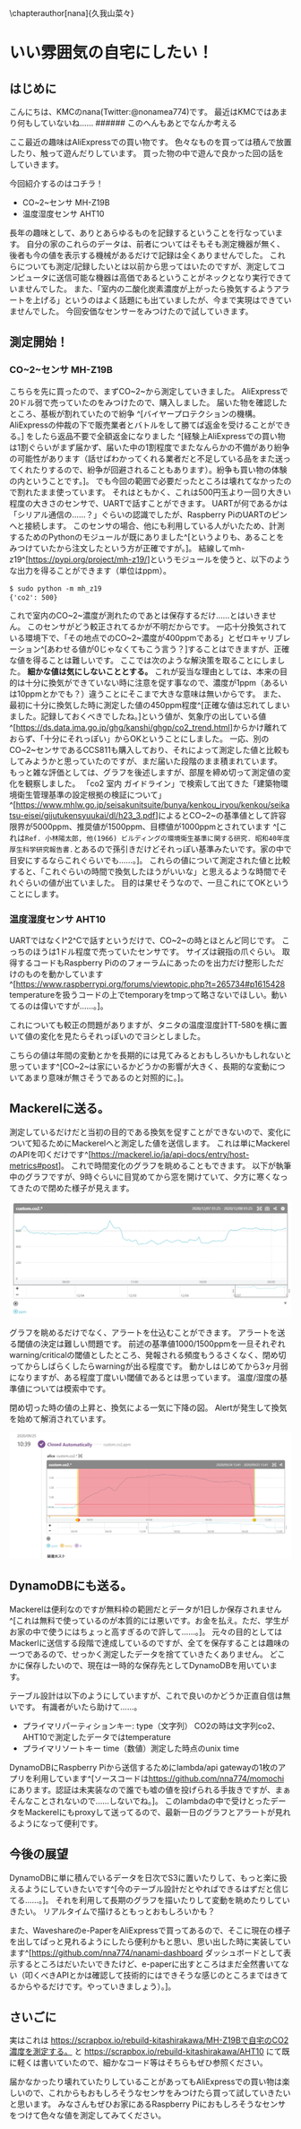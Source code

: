 \chapterauthor[nana]{久我山菜々}

# いい雰囲気の自宅にしたい！

## はじめに

こんにちは、KMCのnana(Twitter:\@nonamea774)です。
最近はKMCではあまり何もしていないね…… ###### このへんもあとでなんか考える

ここ最近の趣味はAliExpressでの買い物です。
色々なものを買っては積んで放置したり、触って遊んだりしています。
買った物の中で遊んで良かった回の話をしていきます。

今回紹介するのはコチラ！

* CO~2~センサ MH-Z19B
* 温度湿度センサ AHT10

長年の趣味として、ありとあらゆるものを記録するということを行なっています。
自分の家のこれらのデータは、前者についてはそもそも測定機器が無く、後者も今の値を表示する機械があるだけで記録は全くありませんでした。
これらについても測定/記録したいとは以前から思ってはいたのですが、測定してコンピュータに送信可能な機器は高価であるということがネックとなり実行できていませんでした。
また、「室内の二酸化炭素濃度が上がったら換気するようアラートを上げる」というのはよく話題にも出ていましたが、今まで実現はできていませんでした。
今回安価なセンサーをみつけたので試していきます。

## 測定開始！

### CO~2~センサ MH-Z19B

こちらを先に買ったので、まずCO~2~から測定していきました。
AliExpressで20ドル弱で売っていたのをみつけたので、購入しました。
届いた物を確認したところ、基板が割れていたので紛争
^[バイヤープロテクションの機構。AliExpressの仲裁の下で販売業者とバトルをして勝てば返金を受けることができる。]
をしたら返品不要で全額返金になりました
^[経験上AliExpressでの買い物は1割ぐらいがまず届かず、届いた中の1割程度でまたなんらかの不備があり紛争の可能性があります（話せばわかってくれる業者だと不足している品をまた送ってくれたりするので、紛争が回避されることもあります）。紛争も買い物の体験の内ということです。]。
でも今回の範囲で必要だったところは壊れてなかったので割れたまま使っています。
それはともかく、これは500円玉より一回り大きい程度の大きさのセンサで、UARTで話すことができます。
UARTが何であるかは「シリアル通信の……？」ぐらいの認識でしたが、Raspberry PiのUARTのピンへと接続します。
このセンサの場合、他にも利用している人がいたため、計測するためのPythonのモジュールが既にありました^[というよりも、あることをみつけていたから注文したという方が正確ですが。]。
結線してmh-z19^[<https://pypi.org/project/mh-z19/>]というモジュールを使うと、以下のような出力を得ることができます（単位はppm）。

```code
$ sudo python -m mh_z19
{'co2': 500}
```

これで室内のCO~2~濃度が測れたのであとは保存するだけ……とはいきません。
このセンサがどう較正されてるかが不明だからです。
一応十分換気されている環境下で、「その地点でのCO~2~濃度が400ppmである」とゼロキャリブレーション^[あわせる値が0じゃなくてもこう言う？]することはできますが、正確な値を得ることは難しいです。
ここでは次のような解決策を取ることにしました。
**細かな値は気にしないこととする。**
これが妥当な理由としては、本来の目的は十分に換気ができていない時に注意を促す事なので、濃度が1ppm（あるいは10ppmとかでも？）違うことにそこまで大きな意味は無いからです。
また、最初に十分に換気した時に測定した値の450ppm程度^[正確な値は忘れてしまいました。記録しておくべきでしたね。]という値が、気象庁の出している値
^[<https://ds.data.jma.go.jp/ghg/kanshi/ghgp/co2_trend.html>]からかけ離れておらず、「十分にそれっぽい」からOKということにしました。
一応、別のCO~2~センサであるCCS811も購入しており、それによって測定した値と比較もしてみようかと思っていたのですが、まだ届いた段階のまま積まれています。
もっと雑な評価としては、グラフを後述しますが、部屋を締め切って測定値の変化を観察しました。
「co2 室内 ガイドライン」で検索して出てきた「建築物環境衛生管理基準の設定根拠の検証について」^[<https://www.mhlw.go.jp/seisakunitsuite/bunya/kenkou_iryou/kenkou/seikatsu-eisei/gijutukensyuukai/dl/h23_3.pdf>]によるとCO~2~の基準値として許容限界が5000ppm、推奨値が1500ppm、目標値が1000ppmとされています
^[これは`Ref. 小林陽太郎, 他(1966) ビルディングの環境衛生基準に関する研究. 昭和40年度厚生科学研究報告書.`とあるので孫引きだけどそれっぽい基準みたいです。家の中で目安にするならこれぐらいでも……。]。
これらの値について測定された値と比較すると、「これぐらいの時間で換気したほうがいいな」と思えるような時間でそれぐらいの値が出ていました。
目的は果せそうなので、一旦これにてOKということにします。

### 温度湿度センサ AHT10

UARTではなくI^2^Cで話すというだけで、CO~2~の時とほとんど同じです。
こっちのほうは1ドル程度で売っていたセンサです。
サイズは親指の爪ぐらい。
取得するコードもRaspberry Piののフォーラムにあったのを出力だけ整形しただけのものを動かしています^[<https://www.raspberrypi.org/forums/viewtopic.php?t=265734#p1615428> temperatureを扱うコードの上でtemporaryをtmpって略さないでほしい。動いてるのは偉いですが……。]。

これについても較正の問題がありますが、タニタの温度湿度計TT-580を横に置いて値の変化を見たらそれっぽいのでヨシとしました。

こちらの値は年間の変動とかを長期的には見てみるとおもしろいかもしれないと思っています^[CO~2~は家にいるかどうかの影響が大きく、長期的な変動についてあまり意味が無さそうであるのと対照的に。]。

## Mackerelに送る。

測定しているだけだと当初の目的である換気を促すことができないので、変化について知るためにMackerelへと測定した値を送信します。
これは単にMackerelのAPIを叩くだけです^[<https://mackerel.io/ja/api-docs/entry/host-metrics#post>]。
これで時間変化のグラフを眺めることもできます。
以下が執筆中のグラフですが、9時ぐらいに目覚めてから窓を開けていて、夕方に寒くなってきたので閉めた様子が見えます。

![](co2.png)

グラフを眺めるだけでなく、アラートを仕込むことができます。
アラートを送る閾値の決定は難しい問題です。
前述の基準値1000/1500ppmを一旦それぞれwarning/criticalの閾値としたところ、発報される頻度もうるさくなく、閉め切ってからしばらくしたらwarningが出る程度です。
動かしはじめてから3ヶ月弱になりますが、ある程度丁度いい閾値であるとは思っています。
温度/湿度の基準値については模索中です。

閉め切った時の値の上昇と、換気による一気に下降の図。
Alertが発生して換気を始めて解消されています。

![](alert.png)

## DynamoDBにも送る。

Mackerelは便利なのですが無料枠の範囲だとデータが1日しか保存されません^[これは無料で使っているのが本質的には悪いです。お金を払え。ただ、学生がお家の中で使うにはちょっと高すぎるので許して……。]。
元々の目的としてはMackerlに送信する段階で達成しているのですが、全てを保存することは趣味の一つであるので、せっかく測定したデータを捨てていきたくありません。
どこかに保存したいので、現在は一時的な保存先としてDynamoDBを用いています。

テーブル設計は以下のようにしていますが、これで良いのかどうか正直自信は無いです。
有識者がいたら助けて……。

* プライマリパーティションキー: type（文字列） CO2の時は文字列co2、AHT10で測定したデータではtemperature
* プライマリソートキー	time（数値）測定した時点のunix time

DynamoDBにRaspberry Piから送信するためにlambda/api gatewayの1枚のアプリを利用しています^[ソースコードは<https://github.com/nna774/momochi>にあります。認証は未実装なので誰でも嘘の値を投げられる手抜きですが、まぁそんなことされないので……しないでね。]。
このlambdaの中で受けとったデータをMackerelにもproxyして送ってるので、最新一日のグラフとアラートが見れるようになって便利です。

## 今後の展望

DynamoDBに単に積んでいるデータを日次でS3に置いたりして、もっと楽に扱えるようにしていきたいです^[今のテーブル設計だとやればできるはずだと信じてる……。]。
それを利用して長期のグラフを描いたりして変動を眺めたりしていきたい。
リアルタイムで描けるともっとおもしろいかも？

また、Waveshareのe-PaperをAliExpressで買ってあるので、そこに現在の様子を出してぱっと見れるようにしたら便利かもと思い、思い出した時に実装しています^[<https://github.com/nna774/nanami-dashboard> ダッシュボードとして表示するところはだいたいできたけど、e-paperに出すところはまだ全然書いてない（叩くべきAPIとかは確認して技術的にはできそうな感じのところまではきてるからやるだけです。やっていきましょう）。]。

## さいごに

実はこれは
<https://scrapbox.io/rebuild-kitashirakawa/MH-Z19Bで自宅のCO2濃度を測定する。>
と
<https://scrapbox.io/rebuild-kitashirakawa/AHT10>
にて既に軽くは書いていたので、細かなコード等はそちらもぜひ参照ください。

届かなかったり壊れていたりしていることがあってもAliExpressでの買い物は楽しいので、これからもおもしろそうなセンサをみつけたら買って試していきたいと思います。
みなさんもぜひお家にあるRaspberry Piにおもしろそうなセンサをつけて色々な値を測定してみてください。
